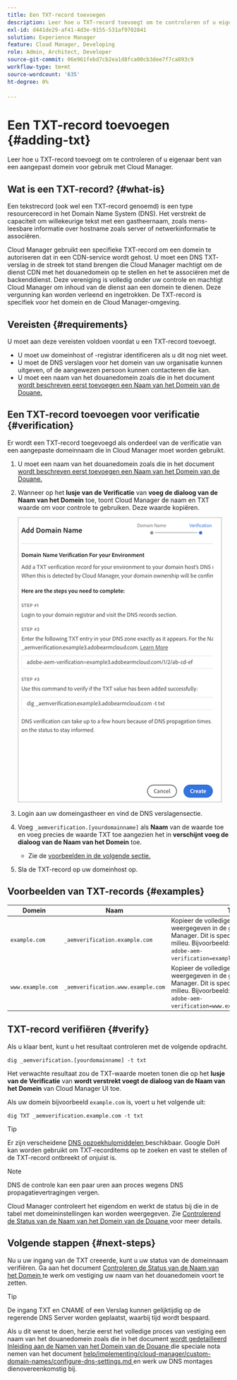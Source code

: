 ```yaml
---
title: Een TXT-record toevoegen
description: Leer hoe u TXT-record toevoegt om te controleren of u eigenaar bent van een aangepast domein voor gebruik met Cloud Manager.
exl-id: d441de29-af41-4d3e-9155-531af9702841
solution: Experience Manager
feature: Cloud Manager, Developing
role: Admin, Architect, Developer
source-git-commit: 06e961febd7cb2ea1d8fca00cb3dee7f7ca893c9
workflow-type: tm+mt
source-wordcount: '635'
ht-degree: 0%

---
```



# Een TXT-record toevoegen {#adding-txt}

Leer hoe u TXT-record toevoegt om te controleren of u eigenaar bent van een aangepast domein voor gebruik met Cloud Manager.

## Wat is een TXT-record? {#what-is}

Een tekstrecord (ook wel een TXT-record genoemd) is een type resourcerecord in het Domain Name System (DNS). Het verstrekt de capaciteit om willekeurige tekst met een gastheernaam, zoals mens-leesbare informatie over hostname zoals server of netwerkinformatie te associëren.

Cloud Manager gebruikt een specifieke TXT-record om een domein te autoriseren dat in een CDN-service wordt gehost. U moet een DNS TXT- verslag in de streek tot stand brengen die Cloud Manager machtigt om de dienst CDN met het douanedomein op te stellen en het te associëren met de backenddienst. Deze vereniging is volledig onder uw controle en machtigt Cloud Manager om inhoud van de dienst aan een domein te dienen. Deze vergunning kan worden verleend en ingetrokken. De TXT-record is specifiek voor het domein en de Cloud Manager-omgeving.

## Vereisten {#requirements}

U moet aan deze vereisten voldoen voordat u een TXT-record toevoegt.

* U moet uw domeinhost of -registrar identificeren als u dit nog niet weet.
* U moet de DNS verslagen voor het domein van uw organisatie kunnen uitgeven, of de aangewezen persoon kunnen contacteren die kan.
* U moet een naam van het douanedomein zoals die in het document [ wordt beschreven eerst toevoegen een Naam van het Domein van de Douane.](/help/implementing/cloud-manager/custom-domain-names/add-custom-domain-name.md)

## Een TXT-record toevoegen voor verificatie {#verification}

Er wordt een TXT-record toegevoegd als onderdeel van de verificatie van een aangepaste domeinnaam die in Cloud Manager moet worden gebruikt.

1. U moet een naam van het douanedomein zoals die in het document [ wordt beschreven eerst toevoegen een Naam van het Domein van de Douane.](/help/implementing/cloud-manager/custom-domain-names/add-custom-domain-name.md)

1. Wanneer op het **lusje van de Verificatie** van **voeg de dialoog van de Naam van het Domein** toe, toont Cloud Manager de naam en TXT waarde om voor controle te gebruiken. Deze waarde kopiëren.

   ![ de naamcontrole van het Domein ](/help/implementing/cloud-manager/assets/cdn/cdn-create6.png)

1. Login aan uw domeingastheer en vind de DNS verslagensectie.

1. Voeg `_aemverification.[yourdomainname]` als **Naam** van de waarde toe en voeg precies de waarde TXT toe aangezien het in **verschijnt voeg de dialoog van de Naam van het Domein** toe.

   * Zie de [ voorbeelden in de volgende sectie.](#examples)

1. Sla de TXT-record op uw domeinhost op.

## Voorbeelden van TXT-records {#examples}

| Domein | Naam | TXT-waarde |
|--- |--- |---|
| `example.com` | `_aemverification.example.com` | Kopieer de volledige waarde die wordt weergegeven in de gebruikersinterface van Cloud Manager. Dit is specifiek voor het domein en het milieu. Bijvoorbeeld:<br>`adobe-aem-verification=example.com/[program]/[env]/..*` |
| `www.example.com` | `_aemverification.www.example.com` | Kopieer de volledige waarde die wordt weergegeven in de gebruikersinterface van Cloud Manager. Dit is specifiek voor het domein en het milieu. Bijvoorbeeld:<br>`adobe-aem-verification=www.example.com/[program]/[env]/..*` |

## TXT-record verifiëren {#verify}

Als u klaar bent, kunt u het resultaat controleren met de volgende opdracht.

```shell
dig _aemverification.[yourdomainname] -t txt
```

Het verwachte resultaat zou de TXT-waarde moeten tonen die op het **lusje van de Verificatie** van **wordt verstrekt voegt de dialoog van de Naam van het Domein** van Cloud Manager UI toe.

Als uw domein bijvoorbeeld `example.com` is, voert u het volgende uit:

```shell
dig TXT _aemverification.example.com -t txt
```

>[!TIP]
>
>Er zijn verscheidene [ DNS opzoekhulpmiddelen ](https://www.ultratools.com/tools/dnsLookup) beschikbaar. Google DoH kan worden gebruikt om TXT-recorditems op te zoeken en vast te stellen of de TXT-record ontbreekt of onjuist is.

>[!NOTE]
>
>DNS de controle kan een paar uren aan proces wegens DNS propagatievertragingen vergen.
>
>Cloud Manager controleert het eigendom en werkt de status bij die in de tabel met domeininstellingen kan worden weergegeven. Zie [ Controlerend de Status van de Naam van het Domein van de Douane ](/help/implementing/cloud-manager/custom-domain-names/check-domain-name-status.md) voor meer details.

## Volgende stappen {#next-steps}

Nu u uw ingang van de TXT creeerde, kunt u uw status van de domeinnaam verifiëren. Ga aan het document [ Controleren de Status van de Naam van het Domein ](/help/implementing/cloud-manager/custom-domain-names/check-domain-name-status.md) te werk om vestiging uw naam van het douanedomein voort te zetten.

>[!TIP]
>
>De ingang TXT en CNAME of een Verslag kunnen gelijktijdig op de regerende DNS Server worden geplaatst, waarbij tijd wordt bespaard.
>
>Als u dit wenst te doen, herzie eerst het volledige proces van vestiging een naam van het douanedomein zoals die in het document [ wordt gedetailleerd Inleiding aan de Namen van het Domein van de Douane ](/help/implementing/cloud-manager/custom-domain-names/introduction.md) die speciale nota nemen van het document [ help/implementing/cloud-manager/custom-domain-names/configure-dns-settings.md ](/help/implementing/cloud-manager/custom-domain-names/configure-dns-settings.md) en werk uw DNS montages dienovereenkomstig bij.